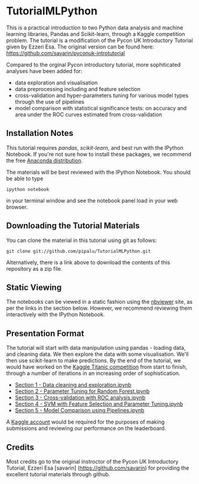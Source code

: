 # TutorialMLPython

This is a practical introduction to two Python data analysis and machine learning libraries, Pandas and Scikit-learn, through a Kaggle competition problem. 
The tutorial is a modification of the Pycon UK Introductory Tutorial given by Ezzeri Esa. The original version can be found here:
https://github.com/savarin/pyconuk-introtutorial

Compared to the orginal Pycon introductory tutorial, more sophiticated analyses have been added for: 
- data exploration and visualisation
- data preprocessing including and feature selection
- cross-validation and hyper-parameters tuning for various model types through the use of pipelines
- model comparison with statistical significance tests: on accuracy and area under the ROC curves estimated from cross-validation
 
## Installation Notes
This tutorial requires *pandas*, *scikit-learn*, and best run  with the IPython Notebook. 
If you're not sure how to install these packages, we recommend the free [Anaconda distribution](http://continuum.io/downloads).

The materials will be best reviewed with the IPython Notebook. You should be able to type
	
	ipython notebook
	
in your terminal window and see the notebook panel load in your web browser.

## Downloading the Tutorial Materials

You can clone the material in this tutorial using git as follows:

	git clone git://github.com/pipalu/TutorialMLPython.git

Alternatively, there is a link above to download the contents of this repository as a zip
file.

## Static Viewing

The notebooks can be viewed in a static fashion using the [nbviewer](http://nbviewer.ipython.org)
site, as per the links in the section below. However, we recommend reviewing them
interactively with the IPython Notebook.

## Presentation Format
The tutorial will start with data manipulation using pandas - loading data, and cleaning data. We then explore the data with some visualisation. 
We'll then use scikit-learn to make predictions. By the end of the tutorial, we would have
worked on the [Kaggle Titanic competition](https://www.kaggle.com/c/titanic-gettingStarted)
from start to finish, through a number of iterations in an increasing order of sophistication.
- [Section 1 - Data cleaning and exploration.ipynb](http://nbviewer.ipython.org/github/pipaLU/TutorialMLPython/blob/master/notebooks/Section%201.%20Data%20cleaning%20and%20exploration.ipynb)
- [Section 2 - Parameter Tuning for Random Forest.ipynb](http://nbviewer.ipython.org/github/pipaLU/TutorialMLPython/blob/master/notebooks/Section%202%20-%20Parameter%20Tuning%20for%20Random%20Forest.ipynb)
- [Section 3 - Cross-validation with ROC analysis.ipynb](http://nbviewer.ipython.org/github/pipaLU/TutorialMLPython/blob/master/notebooks/Section%203.%20Cross-validation%20with%20ROC%20analysis.ipynb)
- [Section 4 - SVM with Feature Selection and Parameter Tuning.ipynb](http://nbviewer.ipython.org/github/pipaLU/TutorialMLPython/blob/master/notebooks/Section%204%20-%20SVM%20with%20Feature%20selection%20and%20Parameter%20Tuning.ipynb)
- [Section 5 - Model Comparison using Pipelines.ipynb](http://nbviewer.ipython.org/github/pipaLU/TutorialMLPython/blob/master/notebooks/Section%205%20-%20Building%20Pipelines%20and%20Model%20Comparison.ipynb)

A [Kaggle account](https://www.kaggle.com/account/register) would be required for the
purposes of making submissions and reviewing our performance on the leaderboard.


## Credits

Most credits go to the original instroctor of the Pycon UK Introductory Tutorial, Ezzeri Esa [savarin] (https://github.com/savarin) for providing the excellent tutorial materials through github.
